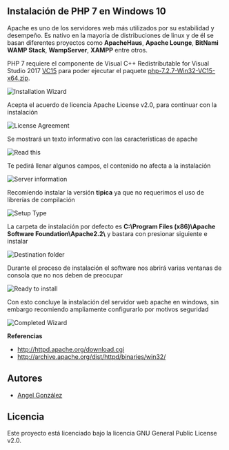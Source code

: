 ## Instalación de PHP 7 en Windows 10

Apache es uno de los servidores web más utilizados por su estabilidad y desempeño. Es nativo en la mayoría de distribuciones de linux y de él se basan diferentes proyectos como **ApacheHaus**, **Apache Lounge**, **BitNami WAMP Stack**, **WampServer**, **XAMPP** entre otros.

PHP 7 requiere el componente de Visual C++ Redistributable for Visual Studio 2017 [VC15](https://aka.ms/vs/15/release/VC_redist.x64.exe) para poder ejecutar el paquete [php-7.2.7-Win32-VC15-x64.zip](https://windows.php.net/downloads/releases/archives/php-7.2.7-Win32-VC15-x64.zip).

![Installation Wizard](imagenes/0.png)

Acepta el acuerdo de licencia Apache License v2.0, para continuar con la instalación

![License Agreement](imagenes/1.png)

Se mostrará un texto informativo con las características de apache

![Read this](imagenes/2.png)

Te pedirá llenar algunos campos, el contenido no afecta a la instalación

![Server information](imagenes/3.png)

Recomiendo instalar la versión **tipica** ya que no requerimos el uso de librerías de compilación

![Setup Type](imagenes/4.png)

La carpeta de instalación por defecto es **C:\Program Files (x86)\Apache Software Foundation\Apache2.2\\** y bastara con presionar siguiente e instalar

![Destination folder](imagenes/5.png)

Durante el proceso de instalación el software nos abrirá varias ventanas de consola que no nos deben de preocupar

![Ready to install](imagenes/6.png)

Con esto concluye la instalación del servidor web apache en windows, sin embargo recomiendo ampliamente configurarlo por motivos seguridad

![Completed Wizard](imagenes/7.png)

**Referencias**
* http://httpd.apache.org/download.cgi
* http://archive.apache.org/dist/httpd/binaries/win32/

## Autores

* [Angel González](https://github.com/mgrc45)

## Licencia

Este proyecto está licenciado bajo la licencia GNU General Public License v2.0.
